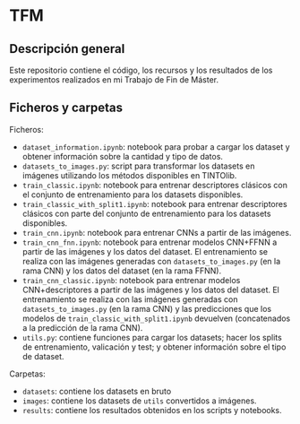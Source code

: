 # TFM

## Descripción general
Este repositorio contiene el código, los recursos y los resultados de los experimentos realizados en mi Trabajo de Fin de Máster.

## Ficheros y carpetas
Ficheros:
- `dataset_information.ipynb`: notebook para probar a cargar los dataset y obtener información sobre la cantidad y tipo de datos.
- `datasets_to_images.py`: script para transformar los datasets en imágenes utilizando los métodos disponibles en TINTOlib. 
- `train_classic.ipynb`: notebook para entrenar descriptores clásicos con el conjunto de entrenamiento para los datasets disponibles.
- `train_classic_with_split1.ipynb`: notebook para entrenar descriptores clásicos con parte del conjunto de entrenamiento para los datasets disponibles.
- `train_cnn.ipynb`: notebook para entrenar CNNs a partir de las imágenes.
- `train_cnn_fnn.ipynb`: notebook para entrenar modelos CNN+FFNN a partir de las imágenes y los datos del dataset. El entrenamiento se realiza con las imágenes generadas con `datasets_to_images.py` (en la rama CNN) y los datos del dataset (en la rama FFNN).
- `train_cnn_classic.ipynb`: notebook para entrenar modelos CNN+descriptores a partir de las imágenes y los datos del dataset. El entrenamiento se realiza con las imágenes generadas con `datasets_to_images.py` (en la rama CNN) y las predicciones que los modelos de `train_classic_with_split1.ipynb` devuelven (concatenados a la predicción de la rama CNN).
- `utils.py`: contiene funciones para cargar los datasets; hacer los splits de entrenamiento, valicación y test; y obtener información sobre el tipo de dataset.

Carpetas:
- `datasets`: contiene los datasets en bruto
- `images`: contiene los datasets de `utils` convertidos a imágenes.
- `results`: contiene los resultados obtenidos en los scripts y notebooks.
